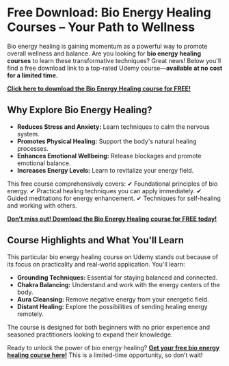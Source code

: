 # Free Download: Bio Energy Healing Courses – Your Path to Wellness

Bio energy healing is gaining momentum as a powerful way to promote overall wellness and balance. Are you looking for **bio energy healing courses** to learn these transformative techniques? Great news! Below you'll find a free download link to a top-rated Udemy course—**available at no cost for a limited time.**

[**Click here to download the Bio Energy Healing course for FREE!**](https://udemywork.com/bio-energy-healing-courses)

## Why Explore Bio Energy Healing?

- **Reduces Stress and Anxiety:** Learn techniques to calm the nervous system.
- **Promotes Physical Healing:** Support the body's natural healing processes.
- **Enhances Emotional Wellbeing:** Release blockages and promote emotional balance.
- **Increases Energy Levels:** Learn to revitalize your energy field.

This free course comprehensively covers:
✔ Foundational principles of bio energy.
✔ Practical healing techniques you can apply immediately.
✔ Guided meditations for energy enhancement.
✔ Techniques for self-healing and working with others.

[**Don't miss out! Download the Bio Energy Healing course for FREE today!**](https://udemywork.com/bio-energy-healing-courses)

## Course Highlights and What You'll Learn

This particular bio energy healing course on Udemy stands out because of its focus on practicality and real-world application. You'll learn:

*   **Grounding Techniques:** Essential for staying balanced and connected.
*   **Chakra Balancing:** Understand and work with the energy centers of the body.
*   **Aura Cleansing:** Remove negative energy from your energetic field.
*   **Distant Healing:** Explore the possibilities of sending healing energy remotely.

The course is designed for both beginners with no prior experience and seasoned practitioners looking to expand their knowledge.

Ready to unlock the power of bio energy healing? **[Get your free bio energy healing course here!](https://udemywork.com/bio-energy-healing-courses)** This is a limited-time opportunity, so don’t wait!
